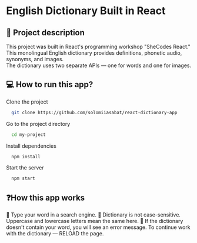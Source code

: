 # English Dictionary Built in React

## 📖 Project description

This project was built in React's programming workshop "SheCodes React." \
This monolingual English dictionary provides definitions, phonetic audio, synonyms, and images. \
The dictionary uses two separate APIs — one for words and one for images.

## 💻 How to run this app?

Clone the project

```bash
  git clone https://github.com/solomiiasabat/react-dictionary-app
```

Go to the project directory

```bash
  cd my-project
```

Install dependencies

```bash
  npm install
```

Start the server

```bash
  npm start
```

## ❓How this app works

📍 Type your word in a search engine.
📍 Dictionary is not case-sensitive. Uppercase and lowercase letters mean the same here.
📍 If the dictionary doesn't contain your word, you will see an error message. To continue work with the dictionary — RELOAD the page.
